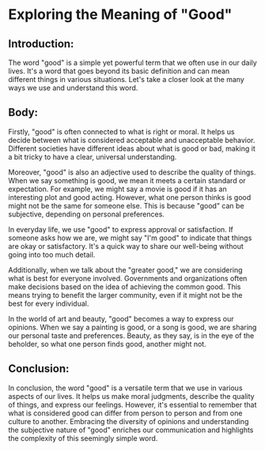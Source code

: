 # Exploring the Meaning of "Good"

## Introduction:

The word "good" is a simple yet powerful term that we often use in our daily lives. It's a word that goes beyond its basic definition and can mean different things in various situations. Let's take a closer look at the many ways we use and understand this word.

## Body:

Firstly, "good" is often connected to what is right or moral. It helps us decide between what is considered acceptable and unacceptable behavior. Different societies have different ideas about what is good or bad, making it a bit tricky to have a clear, universal understanding.

Moreover, "good" is also an adjective used to describe the quality of things. When we say something is good, we mean it meets a certain standard or expectation. For example, we might say a movie is good if it has an interesting plot and good acting. However, what one person thinks is good might not be the same for someone else. This is because "good" can be subjective, depending on personal preferences.

In everyday life, we use "good" to express approval or satisfaction. If someone asks how we are, we might say "I'm good" to indicate that things are okay or satisfactory. It's a quick way to share our well-being without going into too much detail.

Additionally, when we talk about the "greater good," we are considering what is best for everyone involved. Governments and organizations often make decisions based on the idea of achieving the common good. This means trying to benefit the larger community, even if it might not be the best for every individual.

In the world of art and beauty, "good" becomes a way to express our opinions. When we say a painting is good, or a song is good, we are sharing our personal taste and preferences. Beauty, as they say, is in the eye of the beholder, so what one person finds good, another might not.

## Conclusion:

In conclusion, the word "good" is a versatile term that we use in various aspects of our lives. It helps us make moral judgments, describe the quality of things, and express our feelings. However, it's essential to remember that what is considered good can differ from person to person and from one culture to another. Embracing the diversity of opinions and understanding the subjective nature of "good" enriches our communication and highlights the complexity of this seemingly simple word.

